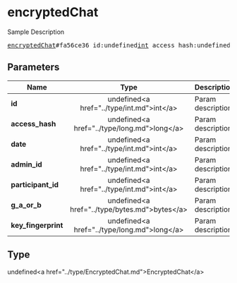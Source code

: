 # encryptedChat

Sample Description

<pre>
<a href="../constructor/encryptedChat.md">encryptedChat</a>#fa56ce36 id:undefined<a href="../type/int.md">int</a> access_hash:undefined<a href="../type/long.md">long</a> date:undefined<a href="../type/int.md">int</a> admin_id:undefined<a href="../type/int.md">int</a> participant_id:undefined<a href="../type/int.md">int</a> g_a_or_b:undefined<a href="../type/bytes.md">bytes</a> key_fingerprint:undefined<a href="../type/long.md">long</a> = undefined<a href="../type/EncryptedChat.md">EncryptedChat</a>;
</pre>

## Parameters

| Name | Type | Description |
|------|:----:|-------------|
| **id** | undefined&lt;a href=&#34;../type/int.md&#34;&gt;int&lt;/a&gt; | Param description |
| **access_hash** | undefined&lt;a href=&#34;../type/long.md&#34;&gt;long&lt;/a&gt; | Param description |
| **date** | undefined&lt;a href=&#34;../type/int.md&#34;&gt;int&lt;/a&gt; | Param description |
| **admin_id** | undefined&lt;a href=&#34;../type/int.md&#34;&gt;int&lt;/a&gt; | Param description |
| **participant_id** | undefined&lt;a href=&#34;../type/int.md&#34;&gt;int&lt;/a&gt; | Param description |
| **g_a_or_b** | undefined&lt;a href=&#34;../type/bytes.md&#34;&gt;bytes&lt;/a&gt; | Param description |
| **key_fingerprint** | undefined&lt;a href=&#34;../type/long.md&#34;&gt;long&lt;/a&gt; | Param description |

## Type

undefined&lt;a href=&#34;../type/EncryptedChat.md&#34;&gt;EncryptedChat&lt;/a&gt;
